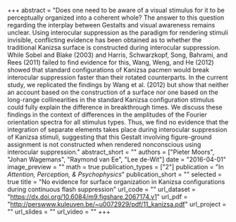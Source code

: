 +++
abstract = "Does one need to be aware of a visual stimulus for it to be perceptually organized into a coherent whole? The answer to this question regarding the interplay between Gestalts and visual awareness remains unclear. Using interocular suppression as the paradigm for rendering stimuli invisible, conflicting evidence has been obtained as to whether the traditional Kanizsa surface is constructed during interocular suppression. While Sobel and Blake (2003) and Harris, Schwarzkopf, Song, Bahrami, and Rees (2011) failed to find evidence for this, Wang, Weng, and He (2012) showed that standard configurations of Kanizsa pacmen would break interocular suppression faster than their rotated counterparts. In the current study, we replicated the findings by Wang et al. (2012) but show that neither an account based on the construction of a surface nor one based on the long-range collinearities in the standard Kanizsa configuration stimulus could fully explain the difference in breakthrough times. We discuss these findings in the context of differences in the amplitudes of the Fourier orientation spectra for all stimulus types. Thus, we find no evidence that the integration of separate elements takes place during interocular suppression of Kanizsa stimuli, suggesting that this Gestalt involving figure-ground assignment is not constructed when rendered nonconscious using interocular suppression."
abstract_short = ""
authors = ["Pieter Moors", "Johan Wagemans", "Raymond van Ee", "Lee de-Wit"]
date = "2016-04-01"
image_preview = ""
math = true
publication_types = ["2"]
publication = "In *Attention, Perception, & Psychophysics*"
publication_short = ""
selected = true
title = "No evidence for surface organization in Kanizsa configurations during continuous flash suppression"
url_code = ""
url_dataset = "https://dx.doi.org/10.6084/m9.figshare.2067174.v1"
url_pdf = "http://perswww.kuleuven.be/~u0072929/pdf/11_kanizsa.pdf"
url_project = ""
url_slides = ""
url_video = ""
+++
